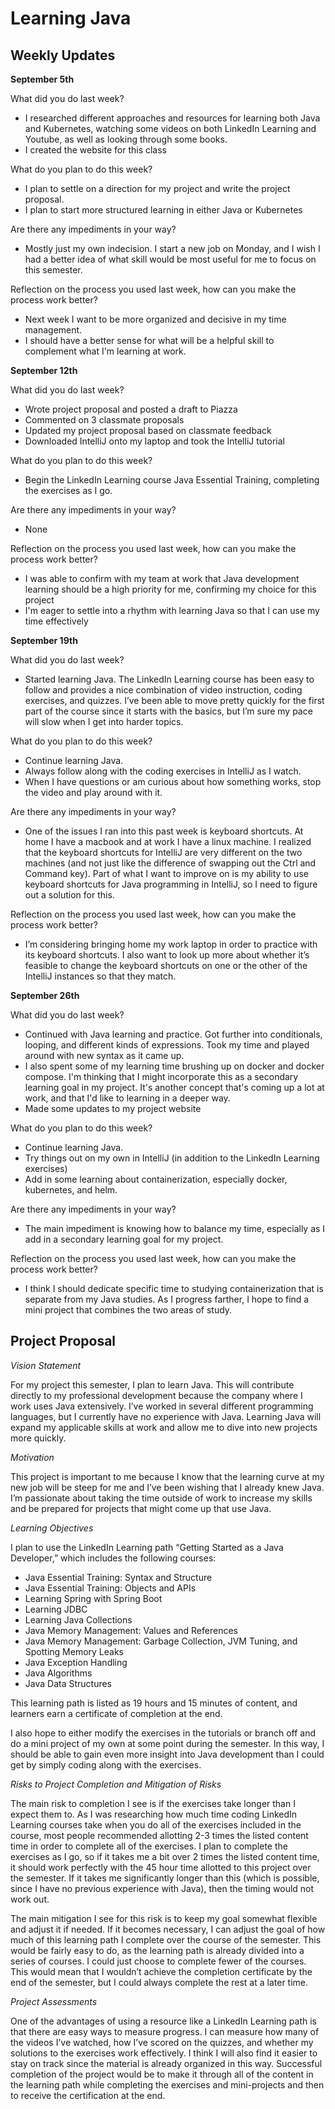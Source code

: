 # Learning Java

## Weekly Updates

**September 5th**

What did you do last week?
- I researched different approaches and resources for learning both Java and Kubernetes, watching some videos on both LinkedIn Learning and Youtube, as well as looking through some books.
- I created the website for this class
  
What do you plan to do this week?
- I plan to settle on a direction for my project and write the project proposal.
- I plan to start more structured learning in either Java or Kubernetes
  
Are there any impediments in your way?
- Mostly just my own indecision. I start a new job on Monday, and I wish I had a better idea of what skill would be most useful for me to focus on this semester.
  
Reflection on the process you used last week, how can you make the process work better?
- Next week I want to be more organized and decisive in my time management.
- I should have a better sense for what will be a helpful skill to complement what I'm learning at work.

**September 12th**

What did you do last week?
- Wrote project proposal and posted a draft to Piazza
- Commented on 3 classmate proposals
- Updated my project proposal based on classmate feedback
- Downloaded IntelliJ onto my laptop and took the IntelliJ tutorial
  
What do you plan to do this week?
- Begin the LinkedIn Learning course Java Essential Training, completing the exercises as I go.
  
Are there any impediments in your way?
- None
  
Reflection on the process you used last week, how can you make the process work better?
- I was able to confirm with my team at work that Java development learning should be a high priority for me, confirming my choice for this project
- I'm eager to settle into a rhythm with learning Java so that I can use my time effectively

**September 19th**

What did you do last week?
- Started learning Java. The LinkedIn Learning course has been easy to follow and provides a nice combination of video instruction, coding exercises, and quizzes. I’ve been able to move pretty quickly for the first part of the course since it starts with the basics, but I’m sure my pace will slow when I get into harder topics. 

What do you plan to do this week?
- Continue learning Java. 
- Always follow along with the coding exercises in IntelliJ as I watch.
- When I have questions or am curious about how something works, stop the video and play around with it. 

Are there any impediments in your way?
- One of the issues I ran into this past week is keyboard shortcuts. At home I have a macbook and at work I have a linux machine. I realized that the keyboard shortcuts for IntelliJ are very different on the two machines (and not just like the difference of swapping out the Ctrl and Command key). Part of what I want to improve on is my ability to use keyboard shortcuts for Java programming in IntelliJ, so I need to figure out a solution for this. 

Reflection on the process you used last week, how can you make the process work better?
- I’m considering bringing home my work laptop in order to practice with its keyboard shortcuts. I also want to look up more about whether it’s feasible to change the keyboard shortcuts on one or the other of the IntelliJ instances so that they match. 

**September 26th**

What did you do last week?
- Continued with Java learning and practice. Got further into conditionals, looping, and different kinds of expressions. Took my time and played around with new syntax as it came up.
- I also spent some of my learning time brushing up on docker and docker compose. I'm thinking that I might incorporate this as a secondary learning goal in my project. It's another concept that's coming up a lot at work, and that I'd like to learning in a deeper way.
- Made some updates to my project website

What do you plan to do this week?
- Continue learning Java. 
- Try things out on my own in IntelliJ (in addition to the LinkedIn Learning exercises)
- Add in some learning about containerization, especially docker, kubernetes, and helm. 

Are there any impediments in your way?
- The main impediment is knowing how to balance my time, especially as I add in a secondary learning goal for my project.

Reflection on the process you used last week, how can you make the process work better?
- I think I should dedicate specific time to studying containerization that is separate from my Java studies. As I progress farther, I hope to find a mini project that combines the two areas of study.


## Project Proposal

*Vision Statement*

For my project this semester, I plan to learn Java. This will contribute directly to my professional development because the company where I work uses Java extensively. I’ve worked in several different programming languages, but I currently have no experience with Java. Learning Java will expand my applicable skills at work and allow me to dive into new projects more quickly. 

*Motivation*

This project is important to me because I know that the learning curve at my new job will be steep for me and I’ve been wishing that I already knew Java. I’m passionate about taking the time outside of work to increase my skills and be prepared for projects that might come up that use Java.

*Learning Objectives*

I plan to use the LinkedIn Learning path “Getting Started as a Java Developer,” which includes the following courses:

- Java Essential Training: Syntax and Structure
- Java Essential Training: Objects and APIs
- Learning Spring with Spring Boot
- Learning JDBC
- Learning Java Collections
- Java Memory Management: Values and References
- Java Memory Management: Garbage Collection, JVM Tuning, and Spotting Memory Leaks
- Java Exception Handling
- Java Algorithms
- Java Data Structures

This learning path is listed as 19 hours and 15 minutes of content, and learners earn a certificate of completion at the end. 

I also hope to either modify the exercises in the tutorials or branch off and do a mini project of my own at some point during the semester. In this way, I should be able to gain even more insight into Java development than I could get by simply coding along with the exercises.

*Risks to Project Completion and Mitigation of Risks*

The main risk to completion I see is if the exercises take longer than I expect them to. As I was researching how much time coding LinkedIn Learning courses take when you do all of the exercises included in the course, most people recommended allotting 2-3 times the listed content time in order to complete all of the exercises. I plan to complete the exercises as I go, so if it takes me a bit over 2 times the listed content time, it should work perfectly with the 45 hour time allotted to this project over the semester. If it takes me significantly longer than this (which is possible, since I have no previous experience with Java), then the timing would not work out. 

The main mitigation I see for this risk is to keep my goal somewhat flexible and adjust it if needed. If it becomes necessary, I can adjust the goal of how much of this learning path I complete over the course of the semester. This would be fairly easy to do, as the learning path is already divided into a series of courses. I could just choose to complete fewer of the courses. This would mean that I wouldn’t achieve the completion certificate by the end of the semester, but I could always complete the rest at a later time.

*Project Assessments*

One of the advantages of using a resource like a LinkedIn Learning path is that there are easy ways to measure progress. I can measure how many of the videos I’ve watched, how I’ve scored on the quizzes, and whether my solutions to the exercises work effectively. I think I will also find it easier to stay on track since the material is already organized in this way. Successful completion of the project would be to make it through all of the content in the learning path while completing the exercises and mini-projects and then to receive the certification at the end. 

